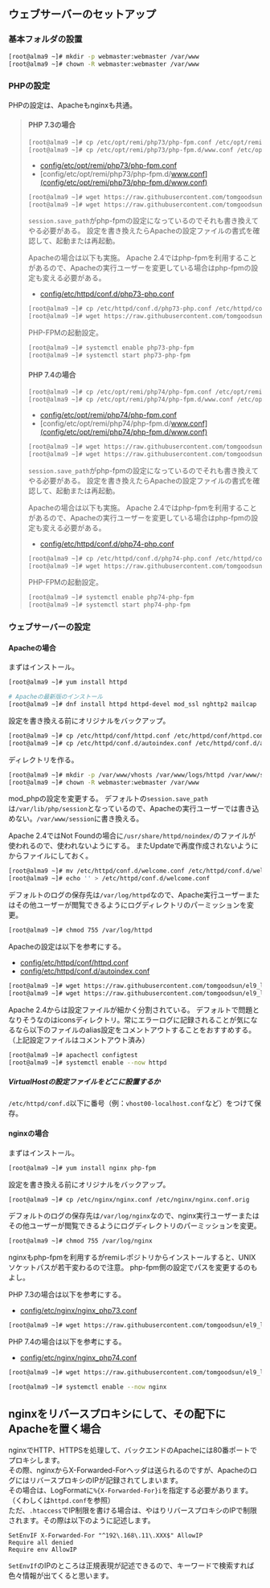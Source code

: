 ## ウェブサーバーのセットアップ

### 基本フォルダの設置

```bash
[root@alma9 ~]# mkdir -p webmaster:webmaster /var/www
[root@alma9 ~]# chown -R webmaster:webmaster /var/www
```

### PHPの設定

PHPの設定は、Apacheもnginxも共通。

> #### PHP 7.3の場合
> 
> ```bash
> [root@alma9 ~]# cp /etc/opt/remi/php73/php-fpm.conf /etc/opt/remi/php73/php-fpm.conf.orig
> [root@alma9 ~]# cp /etc/opt/remi/php73/php-fpm.d/www.conf /etc/opt/remi/php73/php-fpm.d/www.conf.orig
> ```
> 
> - [config/etc/opt/remi/php73/php-fpm.conf](config/etc/opt/remi/php73/php-fpm.conf)
> - [config/etc/opt/remi/php73/php-fpm.d/www.conf](config/etc/opt/remi/php73/php-fpm.d/www.conf)
> 
> ```bash
> [root@alma9 ~]# wget https://raw.githubusercontent.com/tomgoodsun/el9_lamp_configs/master/config/etc/opt/remi/php73/php-fpm.conf -O /etc/opt/remi/php73/php-fpm.conf
> [root@alma9 ~]# wget https://raw.githubusercontent.com/tomgoodsun/el9_lamp_configs/master/config/etc/opt/remi/php73/php-fpm.d/www.conf -O /etc/opt/remi/php73/php-fpm.d/www.conf
> ```
> 
> `session.save_path`がphp-fpmの設定になっているのでそれも書き換えてやる必要がある。
> 設定を書き換えたらApacheの設定ファイルの書式を確認して、起動または再起動。
> 
> Apacheの場合は以下も実施。
> Apache 2.4ではphp-fpmを利用することがあるので、Apacheの実行ユーザーを変更している場合はphp-fpmの設定も変える必要がある。
> 
> - [config/etc/httpd/conf.d/php73-php.conf](config/etc/httpd/conf.d/php73-php.conf)
> 
> ```bash
> [root@alma9 ~]# cp /etc/httpd/conf.d/php73-php.conf /etc/httpd/conf.d/php73-php.conf.orig
> [root@alma9 ~]# wget https://raw.githubusercontent.com/tomgoodsun/el9_lamp_configs/master/config/etc/httpd/conf.d/php73-php.conf -O /etc/httpd/conf.d/php73-php.conf
> ```
> 
> PHP-FPMの起動設定。
> 
> ```bash
> [root@alma9 ~]# systemctl enable php73-php-fpm
> [root@alma9 ~]# systemctl start php73-php-fpm
> ```
> 
> #### PHP 7.4の場合
> 
> ```bash
> [root@alma9 ~]# cp /etc/opt/remi/php74/php-fpm.conf /etc/opt/remi/php74/php-fpm.conf.orig
> [root@alma9 ~]# cp /etc/opt/remi/php74/php-fpm.d/www.conf /etc/opt/remi/php74/php-fpm.d/www.conf.orig
> ```
> 
> - [config/etc/opt/remi/php74/php-fpm.conf](config/etc/opt/remi/php74/php-fpm.conf)
> - [config/etc/opt/remi/php74/php-fpm.d/www.conf](config/etc/opt/remi/php74/php-fpm.d/www.conf)
> 
> ```bash
> [root@alma9 ~]# wget https://raw.githubusercontent.com/tomgoodsun/el9_lamp_configs/master/config/etc/opt/remi/php74/php-fpm.conf -O /etc/opt/remi/php74/php-fpm.conf
> [root@alma9 ~]# wget https://raw.githubusercontent.com/tomgoodsun/el9_lamp_configs/master/config/etc/opt/remi/php74/php-fpm.d/www.conf -O /etc/opt/remi/php74/php-fpm.d/www.conf
> ```
> 
> `session.save_path`がphp-fpmの設定になっているのでそれも書き換えてやる必要がある。
> 設定を書き換えたらApacheの設定ファイルの書式を確認して、起動または再起動。
> 
> Apacheの場合は以下も実施。
> Apache 2.4ではphp-fpmを利用することがあるので、Apacheの実行ユーザーを変更している場合はphp-fpmの設定も変える必要がある。
> 
> - [config/etc/httpd/conf.d/php74-php.conf](config/etc/httpd/conf.d/php74-php.conf)
> 
> ```bash
> [root@alma9 ~]# cp /etc/httpd/conf.d/php74-php.conf /etc/httpd/conf.d/php74-php.conf.orig
> [root@alma9 ~]# wget https://raw.githubusercontent.com/tomgoodsun/el9_lamp_configs/master/config/etc/httpd/conf.d/php74-php.conf -O /etc/httpd/conf.d/php74-php.conf
> ```
> 
> PHP-FPMの起動設定。
> 
> ```bash
> [root@alma9 ~]# systemctl enable php74-php-fpm
> [root@alma9 ~]# systemctl start php74-php-fpm
> ```

### ウェブサーバーの設定

#### Apacheの場合

まずはインストール。

```bash
[root@alma9 ~]# yum install httpd

# Apacheの最新版のインストール
[root@alma9 ~]# dnf install httpd httpd-devel mod_ssl nghttp2 mailcap
```

設定を書き換える前にオリジナルをバックアップ。

```bash
[root@alma9 ~]# cp /etc/httpd/conf/httpd.conf /etc/httpd/conf/httpd.conf.orig
[root@alma9 ~]# cp /etc/httpd/conf.d/autoindex.conf /etc/httpd/conf.d/autoindex.conf.orig
```

ディレクトリを作る。

```bash
[root@alma9 ~]# mkdir -p /var/www/vhosts /var/www/logs/httpd /var/www/session
[root@alma9 ~]# chown -R webmaster:webmaster /var/www
```

mod_phpの設定を変更する。
デフォルトの`session.save_path`は`/var/lib/php/session`となっているので、Apacheの実行ユーザーでは書き込めない。`/var/www/session`に書き換える。

Apache 2.4ではNot Foundの場合に`/usr/share/httpd/noindex/`のファイルが使われるので、使われないようにする。
またUpdateで再度作成されないようにからファイルにしておく。

```bash
[root@alma9 ~]# mv /etc/httpd/conf.d/welcome.conf /etc/httpd/conf.d/welcome.conf.bk
[root@alma9 ~]# echo '' > /etc/httpd/conf.d/welcome.conf
```

デフォルトのログの保存先は`/var/log/httpd`なので、Apache実行ユーザーまたはその他ユーザーが閲覧できるようにログディレクトリのパーミッションを変更。

```bash
[root@alma9 ~]# chmod 755 /var/log/httpd
```

Apacheの設定は以下を参考にする。

- [config/etc/httpd/conf/httpd.conf](config/etc/httpd/conf/httpd.conf)
- [config/etc/httpd/conf.d/autoindex.conf](config/etc/httpd/conf.d/autoindex.conf)

```bash
[root@alma9 ~]# wget https://raw.githubusercontent.com/tomgoodsun/el9_lamp_configs/master/config/etc/httpd/conf/httpd.conf -O /etc/httpd/conf/httpd.conf
[root@alma9 ~]# wget https://raw.githubusercontent.com/tomgoodsun/el9_lamp_configs/master/config/etc/httpd/conf.d/autoindex.conf -O /etc/httpd/conf.d/autoindex.conf
```

Apache 2.4からは設定ファイルが細かく分割されている。
デフォルトで問題となりそうなのはiconsディレクトリ。常にエラーログに記録されることが気になるなら以下のファイルのalias設定をコメントアウトすることをおすすめする。（上記設定ファイルはコメントアウト済み）

```bash
[root@alma9 ~]# apachectl configtest
[root@alma9 ~]# systemctl enable --now httpd
```

##### VirtualHostの設定ファイルをどこに設置するか

`/etc/httpd/conf.d`以下に番号（例：`vhost00-localhost.conf`など）をつけて保存。

#### nginxの場合

まずはインストール。

```bash
[root@alma9 ~]# yum install nginx php-fpm
```

設定を書き換える前にオリジナルをバックアップ。

```bash
[root@alma9 ~]# cp /etc/nginx/nginx.conf /etc/nginx/nginx.conf.orig
```

デフォルトのログの保存先は`/var/log/nginx`なので、nginx実行ユーザーまたはその他ユーザーが閲覧できるようにログディレクトリのパーミッションを変更。

```bash
[root@alma9 ~]# chmod 755 /var/log/nginx
```

nginxもphp-fpmを利用するがremiレポジトリからインストールすると、UNIXソケットパスが若干変わるので注意。
php-fpm側の設定でパスを変更するのもよし。

PHP 7.3の場合は以下を参考にする。

- [config/etc/nginx/nginx_php73.conf](config/etc/nginx/nginx_php73.conf)

```bash
[root@alma9 ~]# wget https://raw.githubusercontent.com/tomgoodsun/el9_lamp_configs/master/config/etc/nginx/nginx_php73.conf -O /etc/nginx/nginx.conf
```

PHP 7.4の場合は以下を参考にする。

- [config/etc/nginx/nginx_php74.conf](config/etc/nginx/nginx_php74.conf)

```bash
[root@alma9 ~]# wget https://raw.githubusercontent.com/tomgoodsun/el9_lamp_configs/master/config/etc/nginx/nginx_php74.conf -O /etc/nginx/nginx.conf
```


```bash
[root@alma9 ~]# systemctl enable --now nginx
```

## nginxをリバースプロキシにして、その配下にApacheを置く場合

nginxでHTTP、HTTPSを処理して、バックエンドのApacheには80番ポートでプロキシします。  
その際、nginxからX-Forwarded-Forヘッダは送られるのですが、ApacheのログにはリバースプロキシのIPが記録されてしまいます。  
その場合は、LogFormatに`%{X-Forwarded-For}i`を指定する必要があります。（くわしくは`httpd.conf`を参照）  
ただ、`.htaccess`でIP制限を書ける場合は、やはりリバースプロキシのIPで制限されます。その際は以下のように記述します。  
```.htaccess
SetEnvIF X-Forwarded-For "^192\.168\.11\.XXX$" AllowIP
Require all denied
Require env AllowIP
```
`SetEnvIf`のIPのところは正規表現が記述できるので、キーワードで検索すれば色々情報が出てくると思います。
